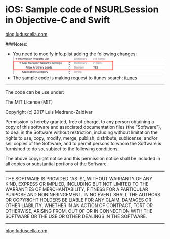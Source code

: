 # iOS: Sample code of NSURLSession in Objective-C and Swift
[blog.luduscella.com](http://blog.luduscella.com)


###Notes:
* You need to modify info.plist adding the following changes:
![info.plist](https://github.com/luisMedrano/NSURLSessionSample/blob/master/nsurlsessionplist.png)
* The sample code is making request to itunes search: [itunes](https://itunes.apple.com/lookup?isbn=9780316069359)

***

The code can be use under: 

The MIT License (MIT)

Copyright (c) 2017 Luis Medrano-Zaldivar

Permission is hereby granted, free of charge, to any person obtaining a copy of this software and associated documentation files (the "Software"), to deal in the Software without restriction, including without limitation the rights to use, copy, modify, merge, publish, distribute, sublicense, and/or sell copies of the Software, and to permit persons to whom the Software is furnished to do so, subject to the following conditions:

The above copyright notice and this permission notice shall be included in all copies or substantial portions of the Software.

***
THE SOFTWARE IS PROVIDED "AS IS", WITHOUT WARRANTY OF ANY KIND, EXPRESS OR IMPLIED, INCLUDING BUT NOT LIMITED TO THE WARRANTIES OF MERCHANTABILITY, FITNESS FOR A PARTICULAR PURPOSE AND NONINFRINGEMENT. IN NO EVENT SHALL THE AUTHORS OR COPYRIGHT HOLDERS BE LIABLE FOR ANY CLAIM, DAMAGES OR OTHER LIABILITY, WHETHER IN AN ACTION OF CONTRACT, TORT OR OTHERWISE, ARISING FROM, OUT OF OR IN CONNECTION WITH THE SOFTWARE OR THE USE OR OTHER DEALINGS IN THE SOFTWARE.

***

[blog.luduscella.com](http://blog.luduscella.com)